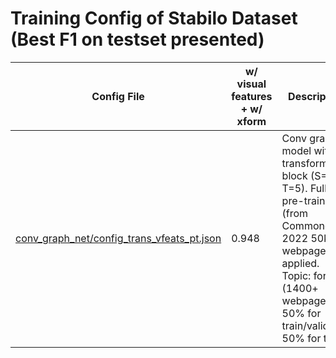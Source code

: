 # Training Config of Stabilo Dataset (Best F1 on testset presented)

| Config File                                                                              | w/ visual features + w/ xform | Description                                                                                                                                                                          |
| ---------------------------------------------------------------------------------------- | ----------------------------- | ------------------------------------------------------------------------------------------------------------------------------------------------------------------------------------ |
| [conv_graph_net/config_trans_vfeats_pt.json](conv_graph_net/config_trans_vfeats_pt.json) | 0.948                         | Conv graph model with transformer block (S=5, T=5). Full pre-train (from Commoncrawl 2022 50k webpages) applied. Topic: forum (1400+ webpages). 50% for train/valid and 50% for test |
